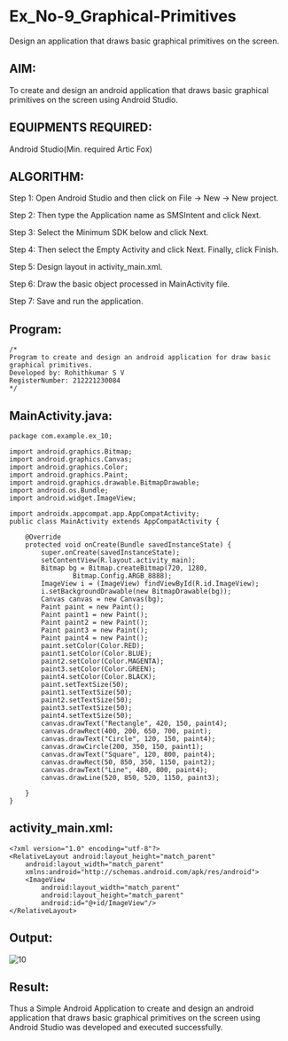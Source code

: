 # Ex_No-9_Graphical-Primitives
Design an application that draws basic graphical primitives on the screen.

## AIM:
To create and design an android application that draws basic graphical primitives on the screen using Android Studio.

## EQUIPMENTS REQUIRED:

Android Studio(Min. required Artic Fox)


## ALGORITHM:
Step 1: Open Android Studio and then click on File -> New -> New project.

Step 2: Then type the Application name as SMSIntent and click Next.

Step 3: Select the Minimum SDK below and click Next.

Step 4: Then select the Empty Activity and click Next. Finally, click Finish.

Step 5: Design layout in activity_main.xml.

Step 6: Draw the basic object processed in MainActivity file.

Step 7: Save and run the application.


## Program:
 ```
/*
Program to create and design an android application for draw basic graphical primitives.
Developed by: Rohithkumar S V
RegisterNumber: 212221230084
*/
```

## MainActivity.java:
```
package com.example.ex_10;

import android.graphics.Bitmap;
import android.graphics.Canvas;
import android.graphics.Color;
import android.graphics.Paint;
import android.graphics.drawable.BitmapDrawable;
import android.os.Bundle;
import android.widget.ImageView;

import androidx.appcompat.app.AppCompatActivity;
public class MainActivity extends AppCompatActivity {

    @Override
    protected void onCreate(Bundle savedInstanceState) {
        super.onCreate(savedInstanceState);
        setContentView(R.layout.activity_main);
        Bitmap bg = Bitmap.createBitmap(720, 1280,
                Bitmap.Config.ARGB_8888);
        ImageView i = (ImageView) findViewById(R.id.ImageView);
        i.setBackgroundDrawable(new BitmapDrawable(bg));
        Canvas canvas = new Canvas(bg);
        Paint paint = new Paint();
        Paint paint1 = new Paint();
        Paint paint2 = new Paint();
        Paint paint3 = new Paint();
        Paint paint4 = new Paint();
        paint.setColor(Color.RED);
        paint1.setColor(Color.BLUE);
        paint2.setColor(Color.MAGENTA);
        paint3.setColor(Color.GREEN);
        paint4.setColor(Color.BLACK);
        paint.setTextSize(50);
        paint1.setTextSize(50);
        paint2.setTextSize(50);
        paint3.setTextSize(50);
        paint4.setTextSize(50);
        canvas.drawText("Rectangle", 420, 150, paint4);
        canvas.drawRect(400, 200, 650, 700, paint);
        canvas.drawText("Circle", 120, 150, paint4);
        canvas.drawCircle(200, 350, 150, paint1);
        canvas.drawText("Square", 120, 800, paint4);
        canvas.drawRect(50, 850, 350, 1150, paint2);
        canvas.drawText("Line", 480, 800, paint4);
        canvas.drawLine(520, 850, 520, 1150, paint3);

    }
}
```
## activity_main.xml:
```
<?xml version="1.0" encoding="utf-8"?>
<RelativeLayout android:layout_height="match_parent"
    android:layout_width="match_parent"
    xmlns:android="http://schemas.android.com/apk/res/android">
    <ImageView
        android:layout_width="match_parent"
        android:layout_height="match_parent"
        android:id="@+id/ImageView"/>
</RelativeLayout>

```
## Output:
![10](https://github.com/Yuvadarshini-Sathiyamoorthy/Ex_No-9_Graphical-Primitives/assets/93482485/a2cb1eb4-d8f0-4232-9608-6218906795b9)

## Result:
Thus a Simple Android Application to create and design an android application that draws basic graphical primitives on the screen using Android Studio was developed and executed successfully.
